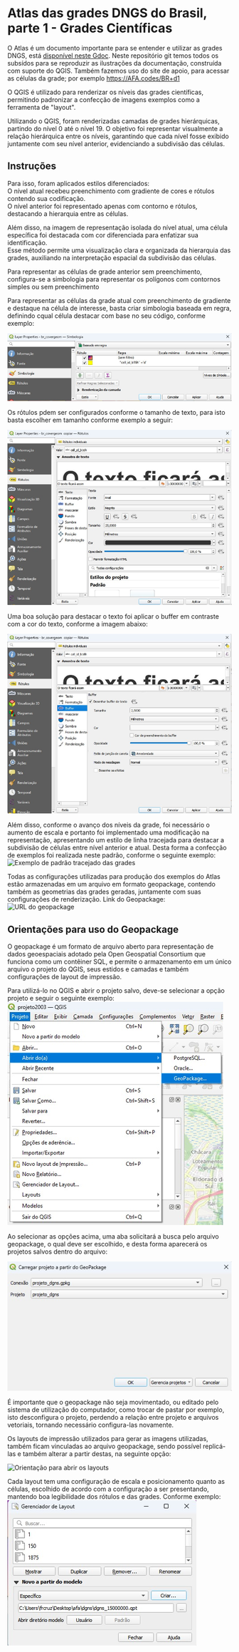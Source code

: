 # Atlas das grades DNGS do Brasil, parte 1 - Grades Científicas
O Atlas é um documento importante para se entender e utilizar as grades DNGS, está [disponível neste Gdoc](https://docs.google.com/document/d/1g6hSGvYh8of1qNRCccEMcS1aG3DA8Ji2ebZZ4XR34iU/). Neste repositório git temos todos os subsídos para se reproduzir as ilustrações da documentação, construída com suporte do QGIS. Também fazemos uso do site de apoio, para acessar as células da grade; por exemplo https://AFA.codes/BR+d1

O QGIS é utilizado para renderizar os níveis das grades científicas, permitindo padronizar a confecção de imagens exemplos como a ferramenta de "layout".

Utilizando o QGIS, foram renderizadas camadas de grades hierárquicas, partindo do nível 0 até o nível 19. O objetivo foi representar visualmente a relação hierárquica entre os níveis, garantindo que cada nível fosse exibido juntamente com seu nível anterior, evidenciando a subdivisão das células.

## Instruções

Para isso, foram aplicados estilos diferenciados:\
O nível atual recebeu preenchimento com gradiente de cores e rótulos contendo sua codificação.\
O nível anterior foi representado apenas com contorno e rótulos, destacando a hierarquia entre as células.

Além disso, na imagem de representação isolada do nível atual, uma célula específica foi destacada com cor diferenciada para enfatizar sua identificação.\
Esse método permite uma visualização clara e organizada da hierarquia das grades, auxiliando na interpretação espacial da subdivisão das células.

Para representar as células de grade anterior sem preenchimento, configura-se a simbologia para representar os polígonos com contornos simples ou sem preenchimento

Para representar as células da grade atual com preenchimento de gradiente e destaque na célula de interesse, basta criar simbologia baseada em regra, definindo cqual célula destacar com base no seu código, conforme exemplo:

![Exemplo de simbologia](/exemplos/simbologia.jpg)

Os rótulos pdem ser configurados conforme o tamanho de texto, para isto basta escolher em tamanho conforme exemplo a seguir:

![Exemplo de rótulo](/exemplos/rotulos.jpg)

Uma boa solução para destacar o texto foi aplicar o buffer em contraste com a cor do texto, conforme a imagem abaixo:

![Exemplo de buffer no rótulo](/exemplos/buffer_rotulo.jpg)

Além disso, conforme o avanço dos níveis da grade, foi necessário o aumento de escala e portanto foi implementado uma modificação na representação, apresentando um estilo de linha tracejada para destacar a subdivisão de células entre nível anterior e atual.
Desta forma a confecção de exemplos foi realizada neste padrão, conforme o seguinte exemplo:
![Exemplo de padrão tracejado das grades](/img )

Todas as configurações utilizadas para produção dos exemplos do Atlas estão armazenadas em um arquivo em formato geopackage, contendo também as geometrias das grades geradas, juntamente com suas configurações de renderização.
Link do Geopackage:![URL do geopackage](/link)

## Orientações para uso do Geopackage

O geopackage é um formato de arquivo aberto para representação de dados geoespaciais adotado pela Open Geospatial Consortium que funciona como um contêiner SQL, e permite o armazenamento em um único arquivo o projeto do QGIS, seus estidos e camadas e também configurações de layout de impressão.

Para utilizá-lo no QGIS e abrir o projeto salvo, deve-se selecionar a opção projeto e seguir o seguinte exemplo:
![Orientação para abrir o projeto geopackage](/exemplos/projeto_gpkg.jpg)

Ao selecionar as opções acima, uma aba solicitará a busca pelo arquivo geopackage, o qual deve ser escolhido, e desta forma aparecerá os projetos salvos dentro do arquivo:

![Orientação para abrir o projeto geopackage](/exemplos/projeto_gpkg1.jpg) 

É importante que o geopackage não seja movimentado, ou editado pelo sistema de utilização do computador, como trocar de pastar por exemplo, isto desconfigura o projeto, perdendo a relação entre projeto e arquivos vetoriais, tornando necessário configura-las novamente.

Os layouts de impressão utilizados para gerar as imagens utilizadas, também ficam vinculadas ao arquivo geopackage, sendo possível replicá-las e também alterar a partir destas, na seguinte opção:

![Orientação para abrir os layouts](/exemplos/layout_gpkg.jpg)

Cada layout tem uma configuração de escala e posicionamento quanto as células, escolhido de acordo com a configuração a ser presentando, mantendo boa legibilidade dos rótulos e das grades. Conforme exemplo:
![Exemplo de configuração do layout](/exemplos/layout.jpg)

